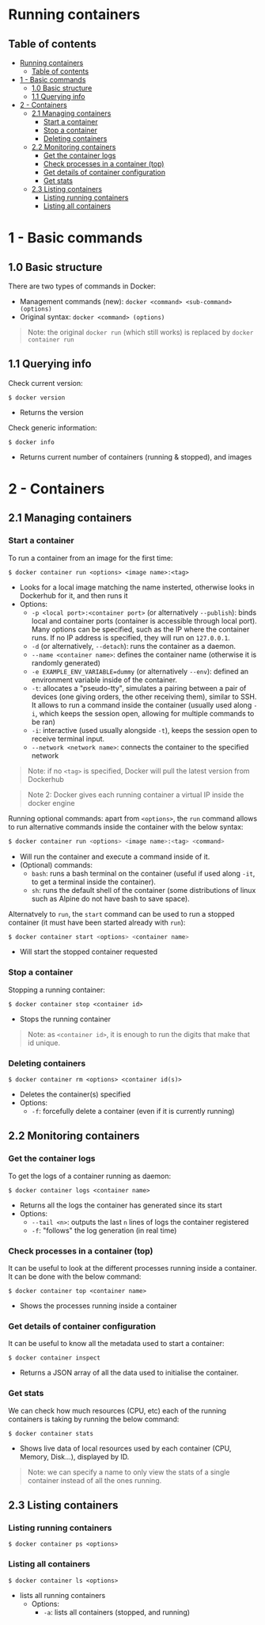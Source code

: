 # Running containers

## Table of contents

- [Running containers](#running-containers)
  - [Table of contents](#table-of-contents)
- [1 - Basic commands](#1---basic-commands)
  - [1.0 Basic structure](#10-basic-structure)
  - [1.1 Querying info](#11-querying-info)
- [2 - Containers](#2---containers)
  - [2.1 Managing containers](#21-managing-containers)
    - [Start a container](#start-a-container)
    - [Stop a container](#stop-a-container)
    - [Deleting containers](#deleting-containers)
  - [2.2 Monitoring containers](#22-monitoring-containers)
    - [Get the container logs](#get-the-container-logs)
    - [Check processes in a container (top)](#check-processes-in-a-container-top)
    - [Get details of container configuration](#get-details-of-container-configuration)
    - [Get stats](#get-stats)
  - [2.3 Listing containers](#23-listing-containers)
    - [Listing running containers](#listing-running-containers)
    - [Listing all containers](#listing-all-containers)

# 1 - Basic commands
## 1.0 Basic structure
There are two types of commands in Docker:
* Management commands (new): `docker <command> <sub-command> (options)`
* Original syntax: `docker <command> (options)`
> Note: the original `docker run` (which still works) is replaced by `docker container run`

## 1.1 Querying info
Check current version:
```
$ docker version
```
* Returns the version

Check generic information:
```
$ docker info
```
* Returns current number of containers (running & stopped), and images

# 2 - Containers

## 2.1 Managing containers

### Start a container

To run a container from an image for the first time:

```
$ docker container run <options> <image name>:<tag>
```

* Looks for a local image matching the name insterted, otherwise looks in Dockerhub for it, and then runs it
* Options:
  * `-p <local port>:<container port>` (or alternatively `--publish`): binds local and container ports (container is accessible through local port). Many options can be specified, such as the IP where the container runs. If no IP address is specified, they will run on `127.0.0.1`.
  * `-d` (or alternatively, `--detach`): runs the container as a daemon.
  * `--name <container name>`: defines the container name (otherwise it is randomly generated)
  * `-e EXAMPLE_ENV_VARIABLE=dummy` (or alternatively `--env`): defined an environment variable inside of the container.
  * `-t`: allocates a "pseudo-tty", simulates a pairing between a pair of devices (one giving orders, the other receiving them), similar to SSH. It allows to run a command inside the container (usually used along `-i`, which keeps the session open, allowing for multiple commands to be ran)
  * `-i`: interactive (used usually alongside `-t`), keeps the session open to receive terminal input.
  * `--network <network name>`: connects the container to the specified network

> Note: if no `<tag>` is specified, Docker will pull the latest version from Dockerhub

> Note 2: Docker gives each running container a virtual IP inside the docker engine

Running optional commands: apart from `<options>`, the `run` command allows to run
alternative commands inside the container with the below syntax:

```sh
$ docker container run <options> <image name>:<tag> <command>
```
* Will run the container and execute a command inside of it.
* (Optional) commands:
  * `bash`: runs a bash terminal on the container (useful if used along `-it`, to get
  a terminal inside the container).
  * `sh`: runs the default shell of the container (some distributions of linux such as
  Alpine do not have bash to save space).

Alternatvely to `run`, the `start` command can be used to run a stopped container (it must have
been started already with `run`):

```sh
$ docker container start <options> <container name>
```
- Will start the stopped container requested

### Stop a container

Stopping a running container:

```shell
$ docker container stop <container id>
```

* Stops the running container


> Note: as `<container id>`, it is enough to run the digits that make that id unique.

### Deleting containers

```
$ docker container rm <options> <container id(s)>
```

* Deletes the container(s) specified
* Options:
  * `-f`: forcefully delete a container (even if it is currently running)

## 2.2 Monitoring containers

### Get the container logs

To get the logs of a container running as daemon:

```
$ docker container logs <container name>
```

* Returns all the logs the container has generated since its start
* Options:
  * `--tail <n>`: outputs the last `n` lines of logs the container registered
  * `-f`: "follows" the log generation (in real time)

### Check processes in a container (top)

It can be useful to look at the different processes running inside a container. It
can be done with the below command:

```
$ docker container top <container name>
```

- Shows the processes running inside a container

### Get details of container configuration

It can be useful to know all the metadata used to start a container:

```shell
$ docker container inspect
```
- Returns a JSON array of all the data used to initialise the container.

### Get stats 

We can check how much resources (CPU, etc) each of the running containers is taking by running the below command:

```shell
$ docker container stats
```

- Shows live data of local resources used by each container (CPU, Memory, Disk...), displayed by ID.

> Note: we can specify a name to only view the stats of a single container instead of all the ones running.

## 2.3 Listing containers

### Listing running containers

```shell
$ docker container ps <options>
```

### Listing all containers

```shell
$ docker container ls <options>
```

* lists all running containers
  * Options:
    * `-a`: lists all containers (stopped, and running)
